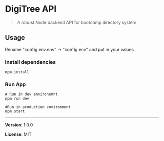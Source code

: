 # DigiTree API

> A robust Node backend API for bootcamp directory system

## Usage

Rename "config.env.env" -> "config.env" and put in your values

### Install dependencies

```
npm install
```

### Run App

```
# Run in dev environemnt
npm run dev

#Run in production environment
npm start
```

---

**Version**: 1.0.0

**License**: MIT

